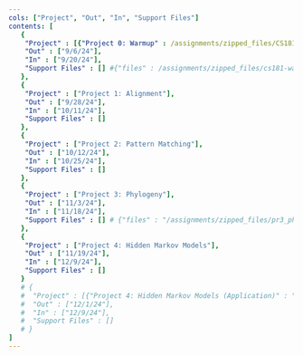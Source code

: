 ```yaml
---
cols: ["Project", "Out", "In", "Support Files"]
contents: [
   {
    "Project" : [{"Project 0: Warmup" : /assignments/zipped_files/CS1810_PR0_2024.pdf}],
    "Out" : ["9/6/24"],
    "In" : ["9/20/24"],
    "Support Files" : [] #{"files" : /assignments/zipped_files/cs181-warmup-2024.zip}
   },
   {
    "Project" : ["Project 1: Alignment"],
    "Out" : ["9/28/24"],
    "In" : ["10/11/24"],
    "Support Files" : []
   },
   {
    "Project" : ["Project 2: Pattern Matching"],
    "Out" : ["10/12/24"],
    "In" : ["10/25/24"], 
    "Support Files" : []
   },
   {
    "Project" : ["Project 3: Phylogeny"],
    "Out" : ["11/3/24"],
    "In" : ["11/18/24"],
    "Support Files" : [] # {"files" : "/assignments/zipped_files/pr3_phylogeny.zip"}, {"Basic UPGMA" : "/resources/UPGMA.pptx"}, {"Priority Queue UPGMA" : "/resources/UPGMA_PQ.pptx"}
   },
   {
    "Project" : ["Project 4: Hidden Markov Models"],
    "Out" : ["11/19/24"],
    "In" : ["12/9/24"],
    "Support Files" : []
   }
   # {
   #  "Project" : [{"Project 4: Hidden Markov Models (Application)" : "https://hackmd.io/zCnJIWG4RN6kzsNe5wLUtw?view"}],
   #  "Out" : ["12/1/24"],
   #  "In" : ["12/9/24"],
   #  "Support Files" : []
   # }
]
---
```

<!-- the link format: {"Project 1: Alignment": "https://google.com"} -->